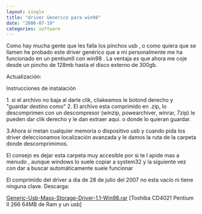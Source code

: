 ```yaml
---
layout: single
title: "driver Generico para win98"
date: "2006-07-19"
categories: software
---
```


Como hay mucha gente que les falla los pinchos usb , o como quiera que se llamen he probado este driver genérico que a mi personalmente me ha funcionado en un pentiumII con win98 . La ventaja es que ahora me coje desde un pincho de 128mb hasta el disco externo de 300gb.

Actualización:

Instrucciones de instalación

1\. si el archivo no baja al darle clik, cliakeamos le botond derecho y "guardar destino como" 2. El archivo esta comprimido en .zip, lo descomprimen con un descompresor (winzip, powearchiver, winrar, 7zip) le pueden dar clik derecho y le dan extraer aqui. o donde lo quieran guardar.

3.Ahora si metan cualquier memoria o dispositivo usb y cuando pida los driver deleccionamos localización avanzada y le damos la ruta de la carpeta donde descomprimimos.

El consejo es dejar esta carpeta muy accesible por si te l apide mas a menudo , aunque windows lo suele copiar a system32 y la siguiente vez con dar a buscar automáticamente suele funcionar

El comprimido del driver a dia de 28 de julio del 2007 no esta vacío ni tiene ninguna clave. Descarga:

[Generic-Usb-Mass-Storage-Driver-1.1-Win98.rar](https://sicotico.googlepages.com/usb98.zip) \[Toshiba CD4021 Pentium II 266 64MB de Ram y un usb\]
